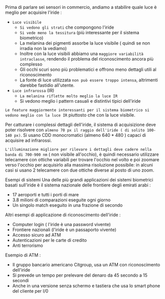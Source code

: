 Prima di parlare sei sensori in commercio, andiamo a stabilire quale luce è meglio per acquisire l'iride :
- `Luce visibile`
	- `Si vedono gli strati` che compongono l'iride
	- `Si vede meno la tessitura` (più interessante per il sistema biometrico)
	- La melanina dei pigmenti assorbe la luce visibile ( quindi se non irradia non la vediamo)
	- Inoltre con la luce visibili abbiamo una `maggiore variabilità intraclasse`, rendendo il problema del riconoscimento ancora più complesso
	- Gli occhi scuri sono più problematici e offrono meno dettagli utili al riconoscimento
	- La fonte di luce utilizzata `non può essere troppo intensa`, altrimenti darebbe fastidio all'utente.
- `Luce infrarossa` (IR)
	- `La melanina riflette molto meglio la luce IR`
	- Si vedono meglio i pattern casuali e distintivi tipici dell'iride

`Le feature maggiormente interessanti per il sistema biometrico si vedono meglio con la luce IR` piuttosto che con la luce visibile.

Per catturare i complessi dettagli dell'iride, il sistema di acquisizione deve poter risolvere con `almeno 70 px il raggio dell'iride ( di solito 100-140 px)`.
Si usano CDD monocromatici (almeno $640*480$ ) capaci di acquisire ad infrarossi.

`L'illuminazione migliore per rilevare i dettagli deve cadere nella banda di 700-900 nm` ( non visibile all'occhio), è quindi necessario utilizzare telecamere con ottiche variabili per trovare l'occhio nel volto e poi zoomare verso l'occhio per acquisirlo alla massima risoluzione possibile: in alcuni casi si usano 2 telecamere con due ottiche diverse al posto di uno zoom.

Esempi di sistemi
Una delle più grandi applicazioni dei sistemi biometrici basati sull'iride è il sistema nazionale delle frontiere degli emirati arabi :
- 17 aeroporti e tutti i porti di mare
- 3.8 milioni di comparazioni eseguite ogni giorno
- Un singolo match eseguito in una frazione di secondo

Altri esempi di applicazione di riconoscimento dell'iride :
- Computer login ( l'iride è una password vivente)
- Frontiere nazionali (l'iride è un passaporto vivente)
- Accesso sicuro ad ATM
- Autenticazioni per le carte di credito
- Anti terrorismo

Esempio di ATM :
- Il gruppo bancario americano Citgroup, usa un ATM con riconoscimento dell'iride
- Si prevede un tempo per prelevare del denaro da 45 secondo a 15 secondi
- Anche in una versione senza schermo e tastiera che usa lo smart phone del cliente per I/0